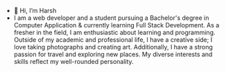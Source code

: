 - 👋 Hi, I’m Harsh
- I am a web developer and a student pursuing a Bachelor's degree in Computer Application & currently learning Full Stack Development. As a fresher in the field, I 
  am enthusiastic about learning and programming. Outside of my academic and professional life, I have a creative side; I love taking photographs and creating art. 
  Additionally, I have a strong passion for travel and exploring new places. My diverse interests and skills reflect my well-rounded personality.
<!---
Harshjangid31/Harshjangid31 is a ✨ special ✨ repository because its `README.md` (this file) appears on your GitHub profile.
You can click the Preview link to take a look at your changes.
--->
